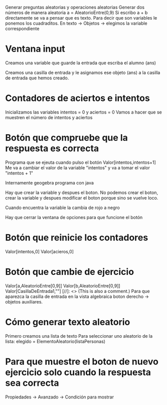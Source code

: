 Generar preguntas aleatorias y operaciones aleatorias
Generar dos números de manera aleatoria
a = AleatorioEntre(0,9)
Si escribo a + b directamente se va a pensar que es texto. Para decir que son variables le ponemos los cuadraditos. En texto -> Objetos -> elegimos la variable correspondiente
# Ventana input
Creamos una variable que guarde la entrada que escriba el alumno (ans) 

Creamos una casilla de entrada y le asignamos ese objeto (ans) a la casilla de entrada que hemos creado.
# Contadores de aciertos e intentos
Inicializamos las variables intentos = 0 y aciertos = 0
Vamos a hacer que se muestren el número de intentos y aciertos
# Botón que compruebe que la respuesta es correcta
Programa que se ejeuta cuando pulso el botón
Valor[intentos,intentos+1]
Me va a cambiar el valor de la variable "intentos" y va a tomar el valor "intentos + 1"

Internamente geogebra programa con java

Hay que crear la variable y despues el boton. No podemos crear el boton, crear la variable y despues modificar el boton porque sino se vuelve loco.

Cuando encuentra la variable la cambia de rojo a negro

Hay que cerrar la ventana de opciones para que funcione el botón

# Botón que reinicie los contadores
Valor[intentos,0]
Valor[acieros,0]

# Botón que cambie de ejercicio
Valor[a,AleatorioEntre[0,9]]
Valor[b,AleatorioEntre[0,9]]
Valor[CasillaDeEntrada1,""] 
[//]: <> (This is also a comment.)
Para que aparezca la casilla de entrada en la vista algebraica boton derecho -> objetos auxiliares.

# Cómo generar texto aleatorio
Primero creamos una lista de texto
Para seleccionar uno aleatorio de la lista:
elegido = ElementoAleatorio(listaPersonas)

# Para que muestre el boton de nuevo ejercicio solo cuando la respuesta sea correcta
Propiedades -> Avanzado -> Condición para mostrar
